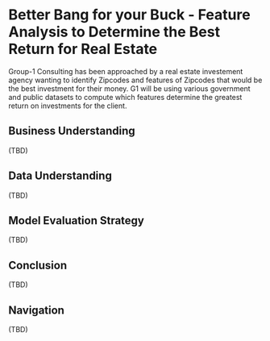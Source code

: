 # Better Bang for your Buck - Feature Analysis to Determine the Best Return for Real Estate
Group-1 Consulting has been approached by a real estate investement agency wanting to identify Zipcodes and features of Zipcodes that would be the best investment for their money. G1 will be using various government and public datasets to compute which features determine the greatest return on investments for the client.

## Business Understanding
(TBD)

## Data Understanding
(TBD)

## Model Evaluation Strategy
(TBD)

## Conclusion
(TBD)

## Navigation
(TBD)
